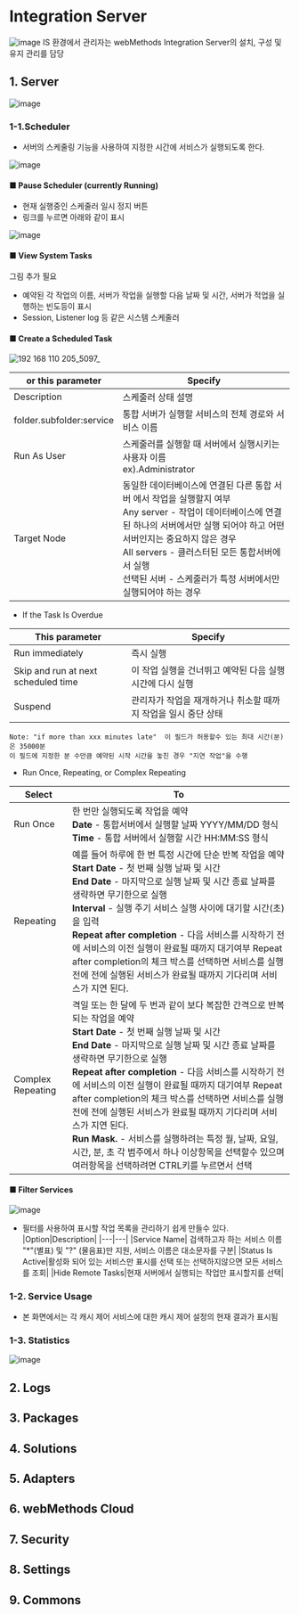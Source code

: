 # Integration Server
![image](https://github.com/minya8703/webMethods/assets/97384342/42a78218-76db-4ec7-b4df-40221723e124)
IS 환경에서 관리자는 webMethods Integration Server의 설치, 구성 및 유지 관리를 담당
## 1. Server
![image](https://github.com/minya8703/webMethods/assets/97384342/e087023e-e460-4cc6-a0e7-e1956a270a22)
### 1-1.Scheduler
- 서버의 스케줄링 기능을 사용하여 지정한 시간에 서비스가 실행되도록 한다.

![image](https://github.com/minya8703/webMethods/assets/97384342/38d4ce1f-5919-481c-a42f-ce6676370201)
#### ■ Pause Scheduler (currently Running)
  - 현재 실행중인 스케줄러 일시 정지 버튼
  - 링크를 누르면 아래와 같이 표시

![image](https://github.com/minya8703/webMethods/assets/97384342/1d0c0e3d-9eef-4659-b698-a7b9fd59bb0c)

#### ■ View System Tasks
그림 추가 필요
  - 예약된 각 작업의 이름, 서버가 작업을 실행할 다음 날짜 및 시간, 서버가 적업을 실행하는 빈도등이 표시
  - Session, Listener log 등 같은 시스템 스케줄러

#### ■ Create a Scheduled Task
![192 168 110 205_5097_](https://github.com/minya8703/webMethods/assets/97384342/897e66c3-9733-4273-abfb-171c1af10dba)

|or this parameter|Specify|
|---|---|
|Description|스케줄러 상태 설명|
|folder.subfolder:service|통합 서버가 실행할 서비스의 전체 경로와 서비스 이름|
|Run As User|스케줄러를 실행할 때 서버에서 실행시키는 사용자 이름 <br> ex).Administrator|
|Target Node|동일한 데이터베이스에 연결된 다른 통합 서버 에서 작업을 실행할지 여부 <br> Any server - 작업이 데이터베이스에 연결된 하나의 서버에서만 실행 되어야 하고 어떤 서버인지는 중요하지 않은 경우 <br> All servers - 클러스터된 모든 통합서버에서 실행 <br> 선택된 서버 - 스케줄러가 특정 서버에서만 실행되어야 하는 경우|

- If the Task Is Overdue

|This parameter|Specify|
|---|---|
|Run immediately|즉시 실행|
|Skip and run at next scheduled time|이 작업 실행을 건너뛰고 예약된 다음 실행 시간에 다시 실행|
|Suspend|관리자가 작업을 재개하거나 취소할 때까지 작업을 일시 중단 상태|

 ```
Note: "if more than xxx minutes late"  이 필드가 허용할수 있는 최대 시간(분)은 35000분
이 필드에 지정한 분 수만큼 예약된 시작 시간을 놓친 경우 "지연 작업"을 수행
```

- Run Once, Repeating, or Complex Repeating

|Select|To|
|---|---|
|Run Once|한 번만 실행되도록 작업을 예약  <br> **Date** - 통합서버에서 실행할 날짜 YYYY/MM/DD 형식<br> **Time** - 통합 서버에서 실행할 시간 HH:MM:SS 형식|
|Repeating|예를 들어 하루에 한 번 특정 시간에 단순 반복 작업을 예약 <br> **Start Date** - 첫 번째 실행 날짜 및 시간<br> **End Date** - 마지막으로 실행 날짜 및 시간 종료 날짜를 생략하면 무기한으로 실행<br> **Interval** - 실행 주기 서비스 실행 사이에 대기할 시간(초)을 입력<br> **Repeat after completion** - 다음 서비스를 시작하기 전에 서비스의 이전 실행이 완료될 때까지 대기여부 Repeat after completion의 체크 박스를 선택하면 서비스를 실행전에 전에 실행된 서비스가 완료될 때까지 기다리며 서비스가 지연 된다.|
|Complex Repeating|격일 또는 한 달에 두 번과 같이 보다 복잡한 간격으로 반복되는 작업을 예약 <br> **Start Date** - 첫 번째 실행 날짜 및 시간<br> **End Date** - 마지막으로 실행 날짜 및 시간 종료 날짜를 생략하면 무기한으로 실행<br> **Repeat after completion** - 다음 서비스를 시작하기 전에 서비스의 이전 실행이 완료될 때까지 대기여부 Repeat after completion의 체크 박스를 선택하면 서비스를 실행전에 전에 실행된 서비스가 완료될 때까지 기다리며 서비스가 지연 된다. <br> **Run Mask.** - 서비스를 실행하려는 특정 월, 날짜, 요일, 시간, 분, 초 각 범주에서 하나 이상항목을 선택할수 있으며 여러항목을 선택하려면 CTRL키를 누르면서 선택|


#### ■ Filter Services
![image](https://github.com/minya8703/webMethods/assets/97384342/29b5db3f-0642-4d5b-bdb5-2c85f37b773b)
- 필터를 사용하여 표시할 작업 목록을 관리하기 쉽게 만들수 있다.
|Option|Description|
|---|---|
|Service Name| 검색하고자 하는 서비스 이름 "*"(별표) 및 "?" (물음표)만 지원, 서비스 이름은 대소문자를 구분|
|Status Is Active|활성화 되어 있는 서비스만 표시를 선택 또는 선택하지않으면 모든 서비스를 조회|
|Hide Remote Tasks|현재 서버에서 실행되는 작업만 표시할지를 선택|


### 1-2. Service Usage
- 본 화면에서는 각 캐시 제어 서비스에 대한 캐시 제어 설정의 현재 결과가 표시됨

### 1-3. Statistics
![image](https://github.com/minya8703/webMethods/assets/97384342/deecbf6f-f457-4158-99f2-ac632d62598f)

## 2. Logs
## 3. Packages
## 4. Solutions
## 5. Adapters
## 6. webMethods Cloud
## 7. Security
## 8. Settings
## 9. Commons
